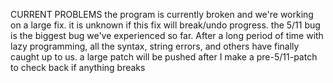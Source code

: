 CURRENT PROBLEMS
the program is currently broken and we're working on a large fix. it is unknown if this fix will break/undo progress. the 5/11 bug is the biggest bug we've experienced so far. 
After a long period of time with lazy programming, all the syntax, string errors, and others have finally caught up to us. a large patch will be pushed after I make a pre-5/11-patch to check back if anything breaks
